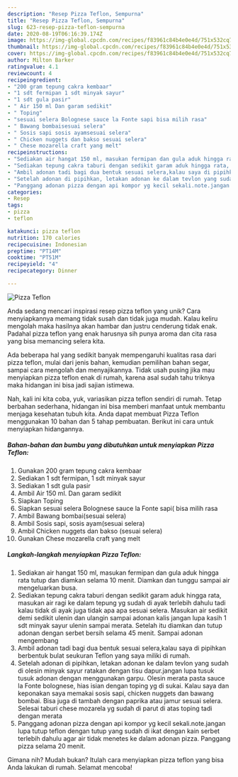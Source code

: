 ```yaml
---
description: "Resep Pizza Teflon, Sempurna"
title: "Resep Pizza Teflon, Sempurna"
slug: 623-resep-pizza-teflon-sempurna
date: 2020-08-19T06:16:39.174Z
image: https://img-global.cpcdn.com/recipes/f83961c84b4e0e4d/751x532cq70/pizza-teflon-foto-resep-utama.jpg
thumbnail: https://img-global.cpcdn.com/recipes/f83961c84b4e0e4d/751x532cq70/pizza-teflon-foto-resep-utama.jpg
cover: https://img-global.cpcdn.com/recipes/f83961c84b4e0e4d/751x532cq70/pizza-teflon-foto-resep-utama.jpg
author: Milton Barker
ratingvalue: 4.1
reviewcount: 4
recipeingredient:
- "200 gram tepung cakra kembaar"
- "1 sdt fermipan 1 sdt minyak sayur"
- "1 sdt gula pasir"
- " Air 150 ml Dan garam sedikit"
- " Toping"
- "sesuai selera Bolognese sauce la Fonte sapi bisa milih rasa"
- " Bawang bombaisesuai selera"
- " Sosis sapi sosis ayamsesuai selera"
- " Chicken nuggets dan bakso sesuai selera"
- " Chese mozarella craft yang melt"
recipeinstructions:
- "Sediakan air hangat 150 ml, masukan fermipan dan gula aduk hingga rata tutup dan diamkan selama 10 menit. Diamkan dan tunggu sampai air mengeluarkan busa."
- "Sediakan tepung cakra taburi dengan sedikit garam aduk hingga rata, masukan air ragi ke dalam tepung yg sudah di ayak terlebih dahulu tadi kalau tidak di ayak juga tidak apa apa sesuai selera. Masukan air sedikit demi sedikit ulenin dan ulangin sampai adonan kalis jangan lupa kasih 1 sdt minyak sayur ulenin sampai merata. Setelah itu diamkan dan tutup adonan dengan serbet bersih selama 45 menit. Sampai adonan mengembang"
- "Ambil adonan tadi bagi dua bentuk sesuai selera,kalau saya di pipihkan berbentuk bulat seukuran Teflon yang saya miliki di rumah."
- "Setelah adonan di pipihkan, letakan adonan ke dalam tevlon yang sudah di olesin minyak sayur ratakan dengan tisu dapur.jangan lupa tusuk tusuk adonan dengan menggunakan garpu. Olesin merata pasta sauce la Fonte bolognese, hias isian dengan toping yg di sukai. Kalau saya dan keponakan saya memakai sosis sapi, chicken nuggets dan bawang bombai. Bisa juga di tambah dengan paprika atau jamur sesuai selera. Selesai taburi chese mozarela yg sudah di parut di atas toping tadi dengan merata"
- "Panggang adonan pizza dengan api kompor yg kecil sekali.note.jangan lupa tutup teflon dengan tutup yang sudah di ikat dengan kain serbet terlebih dahulu agar air tidak menetes ke dalam adonan pizza. Panggang pizza selama 20 menit."
categories:
- Resep
tags:
- pizza
- teflon

katakunci: pizza teflon 
nutrition: 170 calories
recipecuisine: Indonesian
preptime: "PT14M"
cooktime: "PT51M"
recipeyield: "4"
recipecategory: Dinner

---
```



![Pizza Teflon](https://img-global.cpcdn.com/recipes/f83961c84b4e0e4d/751x532cq70/pizza-teflon-foto-resep-utama.jpg)

Anda sedang mencari inspirasi resep pizza teflon yang unik? Cara menyiapkannya memang tidak susah dan tidak juga mudah. Kalau keliru mengolah maka hasilnya akan hambar dan justru cenderung tidak enak. Padahal pizza teflon yang enak harusnya sih punya aroma dan cita rasa yang bisa memancing selera kita.

Ada beberapa hal yang sedikit banyak mempengaruhi kualitas rasa dari pizza teflon, mulai dari jenis bahan, kemudian pemilihan bahan segar, sampai cara mengolah dan menyajikannya. Tidak usah pusing jika mau menyiapkan pizza teflon enak di rumah, karena asal sudah tahu triknya maka hidangan ini bisa jadi sajian istimewa.




Nah, kali ini kita coba, yuk, variasikan pizza teflon sendiri di rumah. Tetap berbahan sederhana, hidangan ini bisa memberi manfaat untuk membantu menjaga kesehatan tubuh kita. Anda dapat membuat Pizza Teflon menggunakan 10 bahan dan 5 tahap pembuatan. Berikut ini cara untuk menyiapkan hidangannya.

<!--inarticleads1-->

##### Bahan-bahan dan bumbu yang dibutuhkan untuk menyiapkan Pizza Teflon:

1. Gunakan 200 gram tepung cakra kembaar
1. Sediakan 1 sdt fermipan, 1 sdt minyak sayur
1. Sediakan 1 sdt gula pasir
1. Ambil  Air 150 ml. Dan garam sedikit
1. Siapkan  Toping
1. Siapkan sesuai selera Bolognese sauce la Fonte sapi( bisa milih rasa
1. Ambil  Bawang bombai(sesuai selera)
1. Ambil  Sosis sapi, sosis ayam(sesuai selera)
1. Ambil  Chicken nuggets dan bakso (sesuai selera)
1. Gunakan  Chese mozarella craft yang melt




<!--inarticleads2-->

##### Langkah-langkah menyiapkan Pizza Teflon:

1. Sediakan air hangat 150 ml, masukan fermipan dan gula aduk hingga rata tutup dan diamkan selama 10 menit. Diamkan dan tunggu sampai air mengeluarkan busa.
1. Sediakan tepung cakra taburi dengan sedikit garam aduk hingga rata, masukan air ragi ke dalam tepung yg sudah di ayak terlebih dahulu tadi kalau tidak di ayak juga tidak apa apa sesuai selera. Masukan air sedikit demi sedikit ulenin dan ulangin sampai adonan kalis jangan lupa kasih 1 sdt minyak sayur ulenin sampai merata. Setelah itu diamkan dan tutup adonan dengan serbet bersih selama 45 menit. Sampai adonan mengembang
1. Ambil adonan tadi bagi dua bentuk sesuai selera,kalau saya di pipihkan berbentuk bulat seukuran Teflon yang saya miliki di rumah.
1. Setelah adonan di pipihkan, letakan adonan ke dalam tevlon yang sudah di olesin minyak sayur ratakan dengan tisu dapur.jangan lupa tusuk tusuk adonan dengan menggunakan garpu. Olesin merata pasta sauce la Fonte bolognese, hias isian dengan toping yg di sukai. Kalau saya dan keponakan saya memakai sosis sapi, chicken nuggets dan bawang bombai. Bisa juga di tambah dengan paprika atau jamur sesuai selera. Selesai taburi chese mozarela yg sudah di parut di atas toping tadi dengan merata
1. Panggang adonan pizza dengan api kompor yg kecil sekali.note.jangan lupa tutup teflon dengan tutup yang sudah di ikat dengan kain serbet terlebih dahulu agar air tidak menetes ke dalam adonan pizza. Panggang pizza selama 20 menit.




Gimana nih? Mudah bukan? Itulah cara menyiapkan pizza teflon yang bisa Anda lakukan di rumah. Selamat mencoba!
